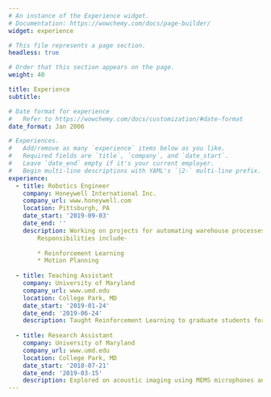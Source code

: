 ```yaml
---
# An instance of the Experience widget.
# Documentation: https://wowchemy.com/docs/page-builder/
widget: experience

# This file represents a page section.
headless: true

# Order that this section appears on the page.
weight: 40

title: Experience
subtitle:

# Date format for experience
#   Refer to https://wowchemy.com/docs/customization/#date-format
date_format: Jan 2006

# Experiences.
#   Add/remove as many `experience` items below as you like.
#   Required fields are `title`, `company`, and `date_start`.
#   Leave `date_end` empty if it's your current employer.
#   Begin multi-line descriptions with YAML's `|2-` multi-line prefix.
experience:
  - title: Robotics Engineer
    company: Honeywell International Inc.
    company_url: www.honeywell.com
    location: Pittsburgh, PA
    date_start: '2019-09-03'
    date_end: ''
    description: Working on projects for automating warehouse processes by deploying smart robotics solutions.
        Responsibilities include-
        
        * Reinforcement Learning
        * Motion Planning
        
  - title: Teaching Assistant
    company: University of Maryland
    company_url: www.umd.edu
    location: College Park, MD
    date_start: '2019-01-24'
    date_end: '2019-06-24'
    description: Taught Reinforcement Learning to graduate students for the course "Introduction to Reinforcement Learning" by professor Donald Sofge.
  
  - title: Research Assistant
    company: University of Maryland
    company_url: www.umd.edu
    location: College Park, MD
    date_start: '2018-07-21'
    date_end: '2019-03-15'
    description: Explored on acoustic imaging using MEMS microphones and effect of using metamaterial to amplify signals, to enhance autonomous driving sensing systems. Worked on image and signal processing, noise filtering, system designing, and result evaluation. Mechanical Component Designing and implementing experimental requirements.
---
```

